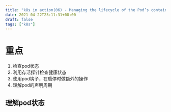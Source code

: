 ```yaml
---
title: "k8s in action(06) - Managing the lifecycle of the Pod’s containers"
date: 2021-04-22T23:11:31+08:00
draft: false
tags: ["k8s"]
---
```




# 重点

1. 检查pod状态
2. 利用存活探针检查健康状态
3. 使用pod钩子，在启停时做额外的操作
4. 理解pod的声明周期



## 理解pod状态